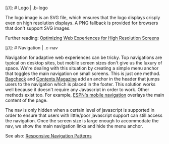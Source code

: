 [//]: # Logo | .b-logo

The logo image is an SVG file, which ensures that the logo displays crisply even on high resolution displays. A PNG fallback is provided for browsers that don't support SVG images.

Further reading: [Optimizing Web Experiences for High Resolution Screens](http://bradfrostweb.com/blog/mobile/hi-res-optimization)


[//]: # Navigation | .c-nav

Navigation for adaptive web experiences can be tricky. Top navigations are typical on desktop sites, but mobile screen sizes don't give us the luxury of space. We're dealing with this situation by creating a simple menu anchor that toggles the main navigation on small screens. This is just one method. [Bagcheck](http://bagcheck.com/) and [Contents Magazine](http://contentsmagazine.com) add an anchor in the header that jumps users to the navigation which is placed in the footer. This solution works well because it doesn't require any Javascript in order to work. Other methods exist too. For example, [ESPN's mobile navigation](http://m.espn.com) overlays the main content of the page.

The nav is only hidden when a certain level of javascript is supported in order to ensure that users with little/poor javascript support can still access the navigation. Once the screen size is large enough to accommodate the nav, we show the main navigation links and hide the menu anchor.

See also: [Responsive Navigation Patterns](http://bradfrostweb.com/blog/web/responsive-nav-patterns)
